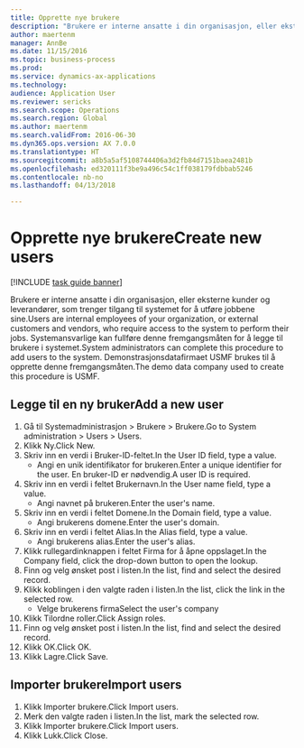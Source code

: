 ```yaml
--- 
title: Opprette nye brukere
description: "Brukere er interne ansatte i din organisasjon, eller eksterne kunder og leverandører, som trenger tilgang til systemet for å utføre jobbene sine."
author: maertenm
manager: AnnBe
ms.date: 11/15/2016
ms.topic: business-process
ms.prod: 
ms.service: dynamics-ax-applications
ms.technology: 
audience: Application User
ms.reviewer: sericks
ms.search.scope: Operations
ms.search.region: Global
ms.author: maertenm
ms.search.validFrom: 2016-06-30
ms.dyn365.ops.version: AX 7.0.0
ms.translationtype: HT
ms.sourcegitcommit: a8b5a5af5108744406a3d2fb84d7151baea2481b
ms.openlocfilehash: ed320111f3be9a496c54c1ff038179fdbbab5246
ms.contentlocale: nb-no
ms.lasthandoff: 04/13/2018

---
```

# <a name="create-new-users"></a><span data-ttu-id="e2f99-103">Opprette nye brukere</span><span class="sxs-lookup"><span data-stu-id="e2f99-103">Create new users</span></span>

[!INCLUDE [task guide banner](../../includes/task-guide-banner.md)]

<span data-ttu-id="e2f99-104">Brukere er interne ansatte i din organisasjon, eller eksterne kunder og leverandører, som trenger tilgang til systemet for å utføre jobbene sine.</span><span class="sxs-lookup"><span data-stu-id="e2f99-104">Users are internal employees of your organization, or external customers and vendors, who require access to the system to perform their jobs.</span></span> <span data-ttu-id="e2f99-105">Systemansvarlige kan fullføre denne fremgangsmåten for å legge til brukere i systemet.</span><span class="sxs-lookup"><span data-stu-id="e2f99-105">System administrators can complete this procedure to add users to the system.</span></span> <span data-ttu-id="e2f99-106">Demonstrasjonsdatafirmaet USMF brukes til å opprette denne fremgangsmåten.</span><span class="sxs-lookup"><span data-stu-id="e2f99-106">The demo data company used to create this procedure is USMF.</span></span> 


## <a name="add-a-new-user"></a><span data-ttu-id="e2f99-107">Legge til en ny bruker</span><span class="sxs-lookup"><span data-stu-id="e2f99-107">Add a new user</span></span>
1. <span data-ttu-id="e2f99-108">Gå til Systemadministrasjon > Brukere > Brukere.</span><span class="sxs-lookup"><span data-stu-id="e2f99-108">Go to System administration > Users > Users.</span></span>
2. <span data-ttu-id="e2f99-109">Klikk Ny.</span><span class="sxs-lookup"><span data-stu-id="e2f99-109">Click New.</span></span>
3. <span data-ttu-id="e2f99-110">Skriv inn en verdi i Bruker-ID-feltet.</span><span class="sxs-lookup"><span data-stu-id="e2f99-110">In the User ID field, type a value.</span></span>
    * <span data-ttu-id="e2f99-111">Angi en unik identifikator for brukeren.</span><span class="sxs-lookup"><span data-stu-id="e2f99-111">Enter a unique identifier for the user.</span></span> <span data-ttu-id="e2f99-112">En bruker-ID er nødvendig.</span><span class="sxs-lookup"><span data-stu-id="e2f99-112">A user ID is required.</span></span>  
4. <span data-ttu-id="e2f99-113">Skriv inn en verdi i feltet Brukernavn.</span><span class="sxs-lookup"><span data-stu-id="e2f99-113">In the User name field, type a value.</span></span>
    * <span data-ttu-id="e2f99-114">Angi navnet på brukeren.</span><span class="sxs-lookup"><span data-stu-id="e2f99-114">Enter the user's name.</span></span>  
5. <span data-ttu-id="e2f99-115">Skriv inn en verdi i feltet Domene.</span><span class="sxs-lookup"><span data-stu-id="e2f99-115">In the Domain field, type a value.</span></span>
    * <span data-ttu-id="e2f99-116">Angi brukerens domene.</span><span class="sxs-lookup"><span data-stu-id="e2f99-116">Enter the user's domain.</span></span>  
6. <span data-ttu-id="e2f99-117">Skriv inn en verdi i feltet Alias.</span><span class="sxs-lookup"><span data-stu-id="e2f99-117">In the Alias field, type a value.</span></span>
    * <span data-ttu-id="e2f99-118">Angi brukerens alias.</span><span class="sxs-lookup"><span data-stu-id="e2f99-118">Enter the user's alias.</span></span>  
7. <span data-ttu-id="e2f99-119">Klikk rullegardinknappen i feltet Firma for å åpne oppslaget.</span><span class="sxs-lookup"><span data-stu-id="e2f99-119">In the Company field, click the drop-down button to open the lookup.</span></span>
8. <span data-ttu-id="e2f99-120">Finn og velg ønsket post i listen.</span><span class="sxs-lookup"><span data-stu-id="e2f99-120">In the list, find and select the desired record.</span></span>
9. <span data-ttu-id="e2f99-121">Klikk koblingen i den valgte raden i listen.</span><span class="sxs-lookup"><span data-stu-id="e2f99-121">In the list, click the link in the selected row.</span></span>
    * <span data-ttu-id="e2f99-122">Velge brukerens firma</span><span class="sxs-lookup"><span data-stu-id="e2f99-122">Select the user's company</span></span>  
10. <span data-ttu-id="e2f99-123">Klikk Tilordne roller.</span><span class="sxs-lookup"><span data-stu-id="e2f99-123">Click Assign roles.</span></span>
11. <span data-ttu-id="e2f99-124">Finn og velg ønsket post i listen.</span><span class="sxs-lookup"><span data-stu-id="e2f99-124">In the list, find and select the desired record.</span></span>
12. <span data-ttu-id="e2f99-125">Klikk OK.</span><span class="sxs-lookup"><span data-stu-id="e2f99-125">Click OK.</span></span>
13. <span data-ttu-id="e2f99-126">Klikk Lagre.</span><span class="sxs-lookup"><span data-stu-id="e2f99-126">Click Save.</span></span>

## <a name="import-users"></a><span data-ttu-id="e2f99-127">Importer brukere</span><span class="sxs-lookup"><span data-stu-id="e2f99-127">Import users</span></span>
1. <span data-ttu-id="e2f99-128">Klikk Importer brukere.</span><span class="sxs-lookup"><span data-stu-id="e2f99-128">Click Import users.</span></span>
2. <span data-ttu-id="e2f99-129">Merk den valgte raden i listen.</span><span class="sxs-lookup"><span data-stu-id="e2f99-129">In the list, mark the selected row.</span></span>
3. <span data-ttu-id="e2f99-130">Klikk Importer brukere.</span><span class="sxs-lookup"><span data-stu-id="e2f99-130">Click Import users.</span></span>
4. <span data-ttu-id="e2f99-131">Klikk Lukk.</span><span class="sxs-lookup"><span data-stu-id="e2f99-131">Click Close.</span></span>


